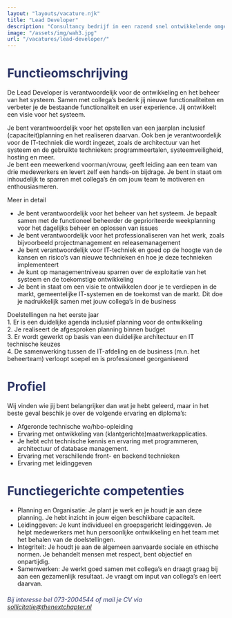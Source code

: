 ```yaml
---
layout: "layouts/vacature.njk"
title: "Lead Developer"
description: "Consultancy bedrijf in een razend snel ontwikkelende omgeving"
image: "/assets/img/wah3.jpg"
url: "/vacatures/lead-developer/"
---
```


# <span style="color:#2d3666;">Functieomschrijving
De Lead Developer is verantwoordelijk voor de ontwikkeling en het beheer van het systeem. Samen met collega’s bedenk jij nieuwe functionaliteiten en verbeter je de bestaande functionaliteit en user experience. Jij ontwikkelt een visie voor het systeem.   
  
Je bent verantwoordelijk voor het opstellen van een jaarplan inclusief (capaciteit)planning en het realiseren daarvan. Ook ben je verantwoordelijk voor de IT-techniek die wordt ingezet, zoals de architectuur van het systeem en de gebruikte technieken: programmeertalen, systeemveiligheid, hosting en meer.   
Je bent een meewerkend voorman/vrouw, geeft leiding aan een team van drie medewerkers en levert zelf een hands-on bijdrage. Je bent in staat om inhoudelijk te sparren met collega’s én om jouw team te motiveren en enthousiasmeren.  

Meer in detail
- Je bent verantwoordelijk voor het beheer van het systeem. Je bepaalt samen met de functioneel beheerder de geprioriteerde weekplanning voor het dagelijks beheer en oplossen van issues
- Je bent verantwoordelijk voor het professionaliseren van het werk, zoals bijvoorbeeld projectmanagement en releasemanagement
- Je bent verantwoordelijk voor IT-techniek en goed op de hoogte van de kansen en risico’s van nieuwe technieken én hoe je deze technieken implementeert
- Je kunt op managementniveau sparren over de exploitatie van het systeem en de toekomstige ontwikkeling
- Je bent in staat om een visie te ontwikkelen door je te verdiepen in de markt, gemeentelijke IT-systemen en de toekomst van de markt. Dit doe je nadrukkelijk samen met jouw collega’s in de business

Doelstellingen na het eerste jaar  
    1. Er is een duidelijke agenda inclusief planning voor de ontwikkeling  
    2. Je realiseert de afgesproken planning binnen budget  
    3. Er wordt gewerkt op basis van een duidelijke architectuur en IT technische keuzes  
    4. De samenwerking tussen de IT-afdeling en de business (m.n. het beheerteam) verloopt soepel en is professioneel georganiseerd


# <span style="color:#2d3666;">Profiel
Wij vinden wie jij bent belangrijker dan wat je hebt geleerd, maar in het beste geval beschik je over de volgende ervaring en diploma’s:

- Afgeronde technische wo/hbo-opleiding
- Ervaring met ontwikkeling van (klantgerichte)maatwerkapplicaties. 
- Je hebt echt technische kennis en ervaring met programmeren, architectuur of database management.
- Ervaring met verschillende front- en backend technieken
- Ervaring met leidinggeven

# <span style="color:#2d3666;">Functiegerichte competenties
- Planning en Organisatie: Je plant je werk en je houdt je aan deze planning. Je hebt inzicht in jouw eigen beschikbare capaciteit.
- Leidinggeven: Je kunt individueel en groepsgericht leidinggeven. Je helpt medewerkers met hun persoonlijke ontwikkeling en het team met het behalen van de doelstellingen.
- Integriteit: Je houdt je aan de algemeen aanvaarde sociale en ethische normen. Je behandelt mensen met respect, bent objectief en onpartijdig.
- Samenwerken: Je werkt goed samen met collega’s en draagt graag bij aan een gezamenlijk resultaat. Je vraagt om input van collega’s en leert daarvan.

###### <span style="color:#2d3666;"> Bij interesse bel 073-2004544 of mail je CV via <a style="color:#2d3666;" href="mailto:sollicitatie@thenextchapter.nl">sollicitatie@thenextchapter.nl</a></span>
